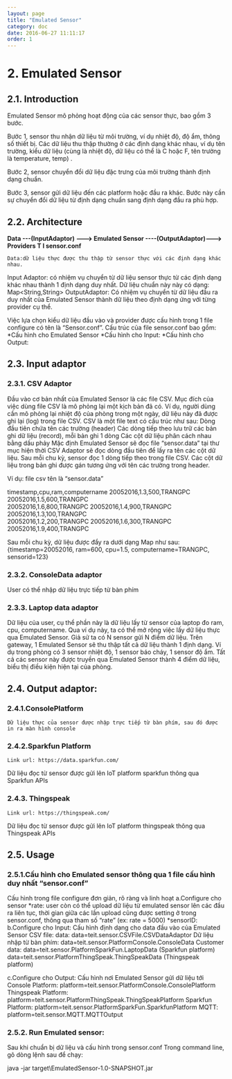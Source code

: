 ```yaml
---
layout: page
title: "Emulated Sensor"
category: doc
date: 2016-06-27 11:11:17
order: 1
---
```


# 2. Emulated Sensor
## 2.1. Introduction
Emulated Sensor mô phỏng hoạt động của các sensor thực, bao gồm 3 bước. 

Bước 1, sensor thu nhận dữ liệu từ môi trường, ví dụ nhiệt độ, độ ẩm, thông số thiết bị. Các dữ liệu thu thập thường ở các định dạng khác nhau, ví dụ tên trường, kiểu dữ liệu (cùng là nhiệt độ, dữ liệu có thể là C hoặc F, tên trường là temperature, temp) . 

Bước 2, sensor chuyển đổi dữ liệu đặc trưng của môi trường thành định dạng chuẩn.

Bước 3, sensor gửi dữ liệu đến các platform hoặc đầu ra khác. Bước này cần sự chuyển đổi dữ liệu từ định dạng chuẩn sang định dạng đầu ra phù hợp.
## 2.2. Architecture

**Data ---(InputAdaptor) ---> Emulated Sensor ----(OutputAdaptor)---> Providers
					T
					I
				  sensor.conf**

	Data:dữ liệu thực được thu thập từ sensor thực với các định dạng khác nhau.
Input Adaptor: có nhiệm vụ chuyển từ dữ liệu sensor thực từ các định dạng khác nhau thành 1 định dạng duy nhất. Dữ liệu chuẩn này này có dạng: Map<String,String>
OutputAdaptor: Có nhiệm vụ chuyển từ dữ liệu đầu ra duy nhất của Emulated Sensor thành dữ liệu theo định dạng ứng với từng provider cụ thể.

Việc lựa chọn kiểu dữ liệu đầu vào và provider được cấu hình trong 1 file configure có tên là “Sensor.conf”. Cấu trúc của file sensor.conf bao gồm:
*Cấu hình cho Emulated Sensor
*Cấu hình cho Input: 
*Cấu hình cho Output: 

## 2.3. Input adaptor
### 2.3.1. CSV Adaptor
Đầu vào cơ bản nhất của Emulated Sensor là các file CSV. Mục đích của việc dùng file CSV là mô phỏng lại một kịch bản đã có. Ví dụ, người dùng cần mô phỏng lại nhiệt độ của phòng trong một ngày, dữ liệu này đã được ghi lại (log) trong file CSV.
CSV là một file text có cấu trúc như sau:
Dòng đầu tiên chứa tên các trường (header)
Các dòng tiếp theo lưu trữ các bản ghi dữ liệu (record), mỗi bản ghi 1 dòng
Các cột dữ liệu phân cách nhau bằng dấu phảy
Mặc định Emulated Sensor sẽ đọc file “sensor.data” tại thư mục hiện thời
CSV Adaptor sẽ đọc dòng đầu tiên để lấy ra tên các cột dữ liệu. Sau mỗi chu kỳ, sensor đọc 1 dòng tiếp theo trong file CSV. Các cột dữ liệu trong bản ghi được gán tương ứng với tên các trường trong header.



Ví dụ: file csv tên là “sensor.data”

timestamp,cpu,ram,computername
20052016,1.3,500,TRANGPC    
20052016,1.5,600,TRANGPC   
20052016,1.6,800,TRANGPC
20052016,1.4,900,TRANGPC   
20052016,1.3,100,TRANGPC   
20052016,1.2,200,TRANGPC
20052016,1.6,300,TRANGPC
20052016,1.9,400,TRANGPC

Sau mỗi chu kỳ, dữ liệu được đẩy ra dưới dạng Map như sau:
{timestamp=20052016, ram=600, cpu=1.5, computername=TRANGPC, sensorid=123}

### 2.3.2. ConsoleData adaptor
User có thể nhập dữ liệu trực tiếp từ bàn phím 
### 2.3.3. Laptop data adaptor
Dữ liệu của user, cụ thể phần này là dữ liệu lấy từ sensor của laptop đo ram, cpu, computername. Qua ví dụ này, ta có thể mở rộng việc lấy dữ liệu thực qua Emulated Sensor. Giả sử ta có N sensor gửi N điểm dữ liệu. Trên gateway, 1 Emulated Sensor sẽ thu thập tất cả dữ liệu thành 1 định dạng. Ví dụ trong phòng có 3 sensor nhiệt độ, 1 sensor báo cháy, 1 sensor độ ẩm. Tất cả các sensor này được truyền qua Emulated Sensor thành 4 điểm dữ liệu, biểu thị điều kiện hiện tại của phòng.
## 2.4. Output adaptor: 
### 2.4.1.ConsolePlatform
	Dữ liệu thực của sensor được nhập trực tiếp từ bàn phím, sau đó được in ra màn hình console
### 2.4.2.Sparkfun Platform
	Link url: https://data.sparkfun.com/ 
Dữ liệu đọc từ sensor được gửi lên IoT platform sparkfun thông qua Sparkfun APIs
### 2.4.3. Thingspeak
	Link url: https://thingspeak.com/ 
Dữ liệu đọc từ sensor được gửi lên IoT platform thingspeak thông qua Thingspeak APIs
## 2.5. Usage
### 2.5.1.Cấu hình cho Emulated sensor thông qua 1 file cấu hình duy nhất  “sensor.conf” 
Cấu hình trong file configure đơn giản, rõ ràng và linh hoạt
a.Configure cho sensor
*rate:
user còn có thể upload dữ liệu từ emulated sensor lên các đầu ra liên tục, thời gian giữa các lần upload cũng được setting ở trong sensor.conf, thông qua tham số “rate” (ex: rate = 5000)
*sensorID:
b.Configure cho Input: Cấu hình định dạng cho data đầu vào của Emulated Sensor
CSV file: data: data=teit.sensor.CSVFile.CSVDataAdaptor 
Dữ liệu nhập từ bàn phím: data=teit.sensor.PlatformConsole.ConsoleData
Customer data: 
data=teit.sensor.PlatformSparkFun.LaptopData (Sparkfun platform)
data=teit.sensor.PlatformThingSpeak.ThingSpeakData (Thingspeak platform)

c.Configure cho Output: Cấu hình nơi Emulated Sensor  gửi dữ liệu tới
Console Platform: platform=teit.sensor.PlatformConsole.ConsolePlatform
Thingspeak Platform: platform=teit.sensor.PlatformThingSpeak.ThingSpeakPlatform
Sparkfun Platform: platform=teit.sensor.PlatformSparkFun.SparkfunPlatform
MQTT: platform=teit.sensor.MQTT.MQTTOutput 
		
### 2.5.2. Run Emulated sensor:
Sau khi chuẩn bị dữ liệu và cấu hình trong sensor.conf
Trong command line, gõ dòng lệnh sau để chạy:

java -jar target\EmulatedSensor-1.0-SNAPSHOT.jar 


